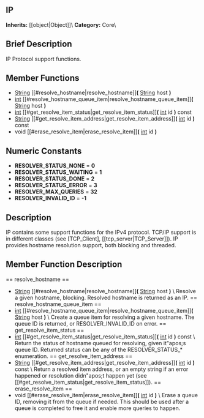##  IP  
**Inherits:** [[object|Object]]\\
**Category:** Core\\
##  Brief Description  
IP Protocol support functions.
##  Member Functions 
  * [String](class_string) [[#resolve_hostname|resolve_hostname]]**(** [String](class_string) host **)**
  * [int](class_int) [[#resolve_hostname_queue_item|resolve_hostname_queue_item]]**(** [String](class_string) host **)**
  * [int](class_int) [[#get_resolve_item_status|get_resolve_item_status]]**(** [int](class_int) id **)** const
  * [String](class_string) [[#get_resolve_item_address|get_resolve_item_address]]**(** [int](class_int) id **)** const
  * void [[#erase_resolve_item|erase_resolve_item]]**(** [int](class_int) id **)**
##  Numeric Constants  
  * **RESOLVER_STATUS_NONE** = **0**
  * **RESOLVER_STATUS_WAITING** = **1**
  * **RESOLVER_STATUS_DONE** = **2**
  * **RESOLVER_STATUS_ERROR** = **3**
  * **RESOLVER_MAX_QUERIES** = **32**
  * **RESOLVER_INVALID_ID** = **-1**
##  Description  
IP contains some support functions for the IPv4 protocol. TCP/IP support is in different classes (see [TCP_Client], [[tcp_server|TCP_Server]]). IP provides hostname resolution support, both blocking and threaded.
##  Member Function Description  
==  resolve_hostname  ==
  * [String](class_string) [[#resolve_hostname|resolve_hostname]]**(** [String](class_string) host **)**
\\
Resolve a given hostname, blocking. Resolved hostname is returned as an IP.
==  resolve_hostname_queue_item  ==
  * [int](class_int) [[#resolve_hostname_queue_item|resolve_hostname_queue_item]]**(** [String](class_string) host **)**
\\
Create a queue item for resolving a given hostname. The queue ID is returned, or RESOLVER_INVALID_ID on error.
==  get_resolve_item_status  ==
  * [int](class_int) [[#get_resolve_item_status|get_resolve_item_status]]**(** [int](class_int) id **)** const
\\
Return the status of hostname queued for resolving, given it"apos;s queue ID. Returned status can be any of the RESOLVER_STATUS_* enumeration.
==  get_resolve_item_address  ==
  * [String](class_string) [[#get_resolve_item_address|get_resolve_item_address]]**(** [int](class_int) id **)** const
\\
Return a resolved item address, or an empty string if an error happened or resolution didn"apos;t happen yet (see [[#get_resolve_item_status|get_resolve_item_status]]).
==  erase_resolve_item  ==
  * void [[#erase_resolve_item|erase_resolve_item]]**(** [int](class_int) id **)**
\\
Erase a queue ID, removing it from the queue if needed. This should be used after a queue is completed to free it and enable more queries to happen.
